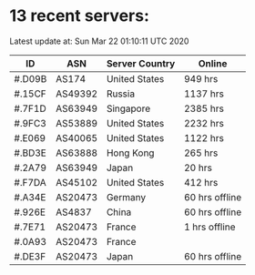 # 13 recent servers:

Latest update at: Sun Mar 22 01:10:11 UTC 2020

| ID | ASN | Server Country | Online |
| -- | --- | -------------- | ------ |
| #.D09B | AS174 | United States | 949 hrs |
| #.15CF | AS49392 | Russia | 1137 hrs |
| #.7F1D | AS63949 | Singapore | 2385 hrs |
| #.9FC3 | AS53889 | United States | 2232 hrs |
| #.E069 | AS40065 | United States | 1122 hrs |
| #.BD3E | AS63888 | Hong Kong | 265 hrs |
| #.2A79 | AS63949 | Japan | 20 hrs |
| #.F7DA | AS45102 | United States | 412 hrs |
| #.A34E | AS20473 | Germany | 60 hrs offline |
| #.926E | AS4837 | China | 60 hrs offline |
| #.7E71 | AS20473 | France | 1 hrs offline |
| #.0A93 | AS20473 | France | |
| #.DE3F | AS20473 | Japan | 60 hrs offline |

